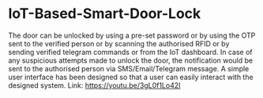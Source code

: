 # IoT-Based-Smart-Door-Lock
The door can be unlocked by using a pre-set password or by using the OTP sent to the verified person or by scanning the authorised RFID or by sending verified telegram commands or from the IoT dashboard. In case of any suspicious attempts made to unlock the door, the notification would be sent to the authorised person via SMS/Email/Telegram message. A simple user interface has been designed so that a user can easily interact with the designed system.
Link: https://youtu.be/3gL0f1Lo42I

